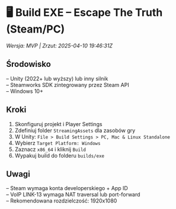 # 🖥️ Build EXE – Escape The Truth (Steam/PC)
*Wersja: MVP | Zrzut: 2025-04-10 19:46:31Z*

## Środowisko
– Unity (2022+ lub wyższy) lub inny silnik  
– Steamworks SDK zintegrowany przez Steam API  
– Windows 10+

## Kroki
1. Skonfiguruj projekt i Player Settings
2. Zdefiniuj folder `StreamingAssets` dla zasobów gry
3. W Unity: `File > Build Settings > PC, Mac & Linux Standalone`
4. Wybierz `Target Platform: Windows`
5. Zaznacz `x86_64` i kliknij `Build`
6. Wypakuj build do folderu `builds/exe`

## Uwagi
– Steam wymaga konta developerskiego + App ID  
– VoIP LINK-13 wymaga NAT traversal lub port-forward  
– Rekomendowana rozdzielczość: 1920x1080
